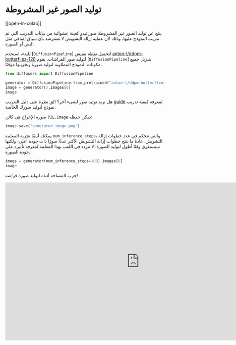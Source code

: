 # توليد الصور غير المشروطة

[[open-in-colab]]

ينتج عن توليد الصور غير المشروطة صور تبدو كعينة عشوائية من بيانات التدريب التي تم تدريب النموذج عليها، وذلك لأن عملية إزالة التشويش لا تسترشد بأي سياق إضافي مثل النص أو الصورة.

للبدء، استخدم [`DiffusionPipeline`] لتحميل نقطة تفتيش [anton-l/ddpm-butterflies-128](https://huggingface.co/anton-l/ddpm-butterflies-128) لتوليد صور الفراشات. يقوم [`DiffusionPipeline`] بتنزيل جميع مكونات النموذج المطلوبة لتوليد صورة وتخزينها مؤقتًا.

```py
from diffusers import DiffusionPipeline

generator = DiffusionPipeline.from_pretrained("anton-l/ddpm-butterflies-128").to("cuda")
image = generator().images[0]
image
```

<Tip>

هل تريد توليد صور لشيء آخر؟ الق نظرة على دليل التدريب [guide](../training/unconditional_training) لمعرفة كيفية تدريب نموذج لتوليد صورك الخاصة.

</Tip>

صورة الإخراج هي كائن [`PIL.Image`](https://pillow.readthedocs.io/en/stable/reference/Image.html?highlight=image#the-image-class) يمكن حفظه:

```py
image.save("generated_image.png")
```

يمكنك أيضًا تجربة المعلمة `num_inference_steps`، والتي تتحكم في عدد خطوات إزالة التشويش. عادةً ما تنتج خطوات إزالة التشويش الأكثر عددًا صورًا ذات جودة أعلى، ولكنها ستستغرق وقتًا أطول لتوليد الصورة. لا تتردد في اللعب بهذا المعلمة لمعرفة تأثيره على جودة الصورة.

```py
image = generator(num_inference_steps=100).images[0]
image
```

جرب المساحة أدناه لتوليد صورة فراشة!

<iframe
src="https://stevhliu-unconditional-image-generation.hf.space"
frameborder="0"
width="850"
height="500"
></iframe>